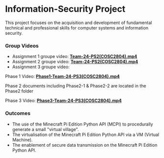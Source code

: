 # Information-Security Project

This project focuses on the acquisition and development of fundamental technical and professional skills for computer systems and information security. 

### Group Videos

 - Assignment 1 groupe video: [**Team-24-PS2(COSC2804).mp4**](https://1drv.ms/v/s!Agb0Wkm0Y_YorhgXsn1JQszgrHpM)
 - Assignment 2 groupe video: [**Team-24-PS2(COSC2804).mp4**](https://rmiteduaumy.sharepoint.com/:v:/g/personal/s3895606_student_rmit_edu_au/EaGpl7FRVAdItnU5zbx8G2gB9mFdmWC0U7m5xxOK9-STKQ?e=mmHE7X)
 - Assignment 3 groupe video: 

Phase 1 Video: [**Phase1-Team-24-PS3(COSC2804).mp4**](https://rmiteduau-my.sharepoint.com/:v:/g/personal/s3895606_student_rmit_edu_au/EaNztGW0fytDhpjgI9nhY80B7sr5WXcsLJYP5KKSOfeKyg?e=DvOm9H)

Phase 2 documents including Phase2-1 & Phase2-2 are located in the Phase2 folder

Phase 3 Video: [**Phase3-Team-24-PS3(COSC2804).mp4**](https://rmiteduau-my.sharepoint.com/:v:/g/personal/s3899679_student_rmit_edu_au/EQAnddYJLItCpyMIa4l0ZegBON-p3zto8oDjCPTc1e7y_Q?e=BH8T2g)



### Outcomes
 - The use of the Minecraft Pi Edition Python API (MCPI) to procedurally generate a small "virtual village".
 - The virtualisation of the Minecraft Pi Edition Python API via a VM (Virtual Machine).
 - The enablement of secure data transmission on the Minecraft Pi Edition Python API.
